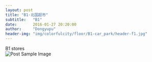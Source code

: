 ```yaml
---
layout: post
title: "B1·北国超市"
subtitle:   "B1"
date:       2016-01-27 20:20:00
author:     "Dongyupu"
header-img: "img/colorfulcity/floor/B1-car_park/header-f1.jpg"
---
```

<p>B1 stores<br />
<img src="{{ site.baseurl }}/img/post-sample-image.jpg" alt="Post Sample Image">
</p>
